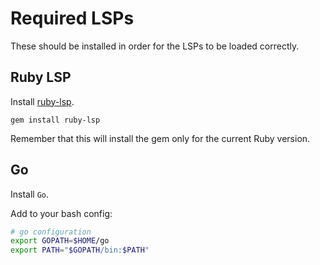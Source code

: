 # Required LSPs

These should be installed in order for the LSPs to be loaded correctly.

## Ruby LSP

Install [ruby-lsp](https://github.com/Shopify/ruby-lsp).

`gem install ruby-lsp`

Remember that this will install the gem only for the current Ruby version.

## Go

Install `Go`.

Add to your bash config:

```sh
# go configuration
export GOPATH=$HOME/go
export PATH="$GOPATH/bin:$PATH"
```

